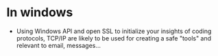 # In windows
- Using Windows API and open SSL to initialize your insights of coding protocols, TCP/IP are likely to be used for creating a safe "tools" and relevant to email, messages...
